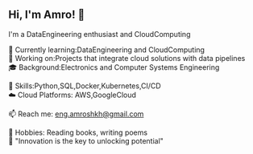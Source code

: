 ## Hi, I'm Amro! 👋  

I'm a DataEngineering enthusiast and CloudComputing  

🌱 Currently learning:DataEngineering and CloudComputing  
🔭 Working on:Projects that integrate cloud solutions with data pipelines  
🎓 Background:Electronics and Computer Systems Engineering  

🚀 Skills:Python,SQL,Docker,Kubernetes,CI/CD  
☁️ Cloud Platforms: AWS,GoogleCloud  

📫 Reach me: [eng.amroshkh@gmail.com](mailto:eng.amroshkh@gmail.com)

🎨 Hobbies: Reading books, writing poems  
🌟 "Innovation is the key to unlocking potential"
